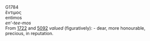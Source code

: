 G1784  
ἔντιμος  
entimos  
*en‘-tee-mos*  
From [1722](g1722) and [5092](g5092) *valued* (figuratively): - dear,
more honourable, precious, in reputation.  
